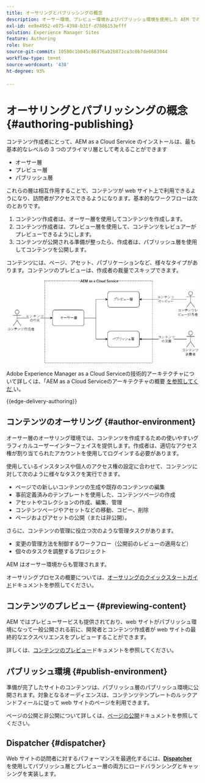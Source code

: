 ```yaml
---
title: オーサリングとパブリッシングの概念
description: オーサー環境、プレビュー環境およびパブリッシュ環境を使用した AEM でのオーサリングに関する概念について説明します。
exl-id: ee9e4952-e075-4398-b31f-d7886153efff
solution: Experience Manager Sites
feature: Authoring
role: User
source-git-commit: 10580c1b045c86d76ab2b871ca3c0b7de6683044
workflow-type: tm+mt
source-wordcount: '438'
ht-degree: 93%

---
```



# オーサリングとパブリッシングの概念 {#authoring-publishing}

コンテンツ作成者にとって、AEM as a Cloud Service のインストールは、最も基本的なレベルの 3 つのプライマリ層として考えることができます

* オーサー層
* プレビュー層
* パブリッシュ層

これらの層は相互作用することで、コンテンツが web サイト上で利用できるようになり、訪問者がアクセスできるようになります。基本的なワークフローは次のとおりです。

1. コンテンツ作成者は、オーサー層を使用してコンテンツを作成します。
1. コンテンツ作成者は、プレビュー層を使用して、コンテンツをレビュアーがプレビューできるようにします。
1. コンテンツが公開される準備が整ったら、作成者は、パブリッシュ層を使用してコンテンツを公開します。

コンテンツには、ページ、アセット、パブリケーションなど、様々なタイプがあります。コンテンツのプレビューは、作成者の裁量でスキップできます。

![オーサー、パブリッシャー、ディスパッチャーの模式図](assets/author-publish.jpg)

Adobe Experience Manager as a Cloud Serviceの技術的アーキテクチャについて詳しくは、「AEM as a Cloud Serviceのアーキテクチャの概要 [ を参照してくだ ](/help/overview/architecture.md) い。

{{edge-delivery-authoring}}

## コンテンツのオーサリング {#author-environment}

オーサー層のオーサリング環境では、コンテンツを作成するための使いやすいグラフィカルユーザーインターフェイスを提供します。作成者は、適切なアクセス権が割り当てられたアカウントを使用してログインする必要があります。

使用しているインスタンスや個人のアクセス権の設定に合わせて、コンテンツに対して次のように様々なタスクを実行できます。

* ページでの新しいコンテンツの生成や既存のコンテンツの編集
* 事前定義済みのテンプレートを使用した、コンテンツページの作成
* アセットやコレクションの作成、編集、管理
* コンテンツページやアセットなどの移動、コピー、削除
* ページおよびアセットの公開（または非公開）。

さらに、コンテンツの管理に役立つ次のような管理タスクがあります。

* 変更の管理方法を制御するワークフロー（公開前のレビューの適用など）
* 個々のタスクを調整するプロジェクト

AEM はオーサー環境からも管理されます。

オーサリングプロセスの概要については、[オーサリングのクイックスタートガイド](/help/sites-cloud/authoring/quick-start.md)ドキュメントを参照してください。

## コンテンツのプレビュー {#previewing-content}

AEM ではプレビューサービスも提供されており、web サイトがパブリッシュ環境になって一般公開される前に、開発者とコンテンツ作成者が web サイトの最終的なエクスペリエンスをプレビューすることができます。

詳しくは、[コンテンツのプレビュー](/help/sites-cloud/authoring/sites-console/previewing-content.md)ドキュメントを参照してください。

## パブリッシュ環境 {#publish-environment}

準備が完了したサイトのコンテンツは、パブリッシュ層のパブリッシュ環境に公開されます。対象となるオーディエンスは、コンテンツテンプレートのルックアンドフィールに従って web サイトのページを利用できます。

ページの公開と非公開について詳しくは、[ページの公開](/help/sites-cloud/authoring/sites-console/publishing-pages.md)ドキュメントを参照してください。

## Dispatcher {#dispatcher}

Web サイトの訪問者に対するパフォーマンスを最適化するには、**[Dispatcher](/help/implementing/dispatcher/overview.md)** を使用してパブリッシュ層とプレビュー層の両方にロードバランシングとキャッシングを実装します。
